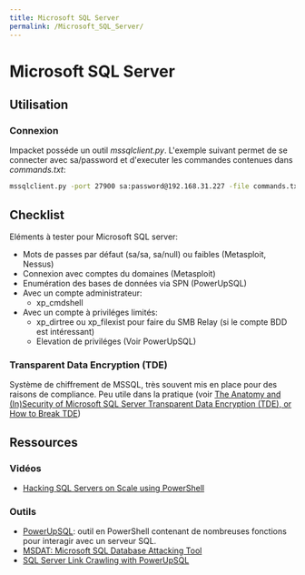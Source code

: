 ```yaml
---
title: Microsoft SQL Server
permalink: /Microsoft_SQL_Server/
---
```


# Microsoft SQL Server

## Utilisation
### Connexion

Impacket posséde un outil *mssqlclient.py*. L'exemple suivant permet de se connecter avec sa/password et d'executer les commandes contenues dans *commands.txt*:

``` bash
mssqlclient.py -port 27900 sa:password@192.168.31.227 -file commands.txt
```

## Checklist
Eléments à tester pour Microsoft SQL server:
- Mots de passes par défaut (sa/sa, sa/null) ou faibles (Metasploit, Nessus)
- Connexion avec comptes du domaines (Metasploit)
- Enumération des bases de données via SPN (PowerUpSQL)
- Avec un compte administrateur:
    - xp_cmdshell
- Avec un compte à priviléges limités:
    - xp_dirtree ou xp_filexist pour faire du SMB Relay (si le compte BDD est intéressant)
    - Elevation de priviléges (Voir PowerUpSQL)

### Transparent Data Encryption (TDE)

Système de chiffrement de MSSQL, très souvent mis en place pour des raisons de compliance. Peu utile dans la pratique (voir [The Anatomy and (In)Security of Microsoft SQL Server Transparent Data Encryption (TDE), or How to Break TDE](https://simonmcauliffe.com/technology/tde/))

## Ressources

### Vidéos

- [Hacking SQL Servers on Scale using PowerShell](https://www.youtube.com/watch?v=npoORzfP7rw&feature=youtu.be)

### Outils

- [PowerUpSQL](https://github.com/NetSPI/PowerUpSQL): outil en PowerShell contenant de nombreuses fonctions pour interagir avec un serveur SQL.
- [MSDAT: Microsoft SQL Database Attacking Tool](https://github.com/quentinhardy/msdat)
- [SQL Server Link Crawling with PowerUpSQL](https://blog.netspi.com/sql-server-link-crawling-powerupsql/)
